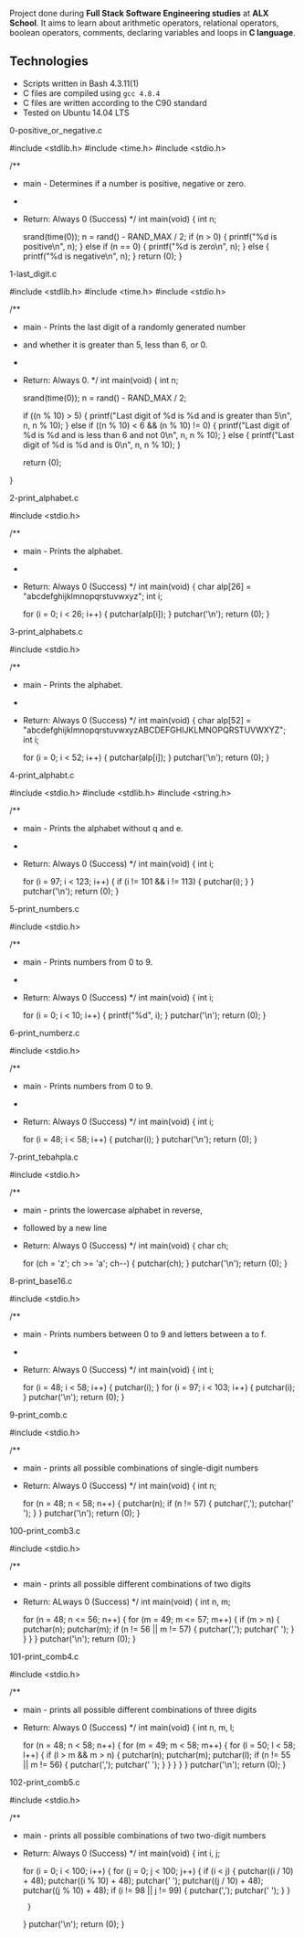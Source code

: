 Project done during **Full Stack Software Engineering studies** at **ALX School**. It aims to learn about arithmetic operators, relational operators, boolean operators, comments, declaring variables and loops in **C language**.

## Technologies
* Scripts written in Bash 4.3.11(1)
* C files are compiled using `gcc 4.8.4`
* C files are written according to the C90 standard
* Tested on Ubuntu 14.04 LTS

0-positive_or_negative.c

#include <stdlib.h>
#include <time.h>
#include <stdio.h>

/**
 * main - Determines if a number is positive, negative or zero.
 *
 * Return: Always 0 (Success)
 */
int main(void)
{
	int n;

	srand(time(0));
	n = rand() - RAND_MAX / 2;
	if (n > 0)
	{
		printf("%d is positive\n", n);
	}
	else if (n == 0)
	{
		printf("%d is zero\n", n);
	}
	else
	{
		printf("%d is negative\n", n);
	}
	return (0);
}


1-last_digit.c

#include <stdlib.h>
#include <time.h>
#include <stdio.h>

/**
 * main - Prints the last digit of a randomly generated number
 * and whether it is greater than 5, less than 6, or 0.
 *
 * Return: Always 0.
 */
int main(void)
{
	int n;

	srand(time(0));
	n = rand() - RAND_MAX / 2;

	if ((n % 10) > 5)
	{
		printf("Last digit of %d is %d and is greater than 5\n",
			n, n % 10);
	}
	else if ((n % 10) < 6 && (n % 10) != 0)
	{
		printf("Last digit of %d is %d and is less than 6 and not 0\n",
			n, n % 10);
	}
	else
	{
		printf("Last digit of %d is %d and is 0\n",
			n, n % 10);
	}

	return (0);

}


2-print_alphabet.c

#include <stdio.h>

/**
 * main - Prints the alphabet.
 *
 * Return: Always 0 (Success)
 */
int main(void)
{
	char alp[26] = "abcdefghijklmnopqrstuvwxyz";
	int i;

	for (i = 0; i < 26; i++)
	{
		putchar(alp[i]);
	}
	putchar('\n');
	return (0);
}


3-print_alphabets.c

#include <stdio.h>

/**
 * main - Prints the alphabet.
 *
 * Return: Always 0 (Success)
 */
int main(void)
{
char alp[52] = "abcdefghijklmnopqrstuvwxyzABCDEFGHIJKLMNOPQRSTUVWXYZ";
	int i;

	for (i = 0; i < 52; i++)
	{
		putchar(alp[i]);
	}
	putchar('\n');
	return (0);
}


4-print_alphabt.c

#include <stdio.h>
#include <stdlib.h>
#include <string.h>

/**
 * main - Prints the alphabet without q and e.
 *
 * Return: Always 0 (Success)
 */
int main(void)
{
	int i;

	for (i = 97; i < 123; i++)
	{
		if (i != 101 && i != 113)
		{
			putchar(i);
		}
	}
	putchar('\n');
	return (0);
}


5-print_numbers.c

#include <stdio.h>

/**
 * main - Prints numbers from 0 to 9.
 *
 * Return: Always 0 (Success)
 */
int main(void)
{
	int i;

	for (i = 0; i < 10; i++)
	{
		printf("%d", i);
	}
	putchar('\n');
	return (0);
}


6-print_numberz.c

#include <stdio.h>

/**
 * main - Prints numbers from 0 to 9.
 *
 * Return: Always 0 (Success)
 */
int main(void)
{
	int i;

	for (i = 48; i < 58; i++)
	{
		putchar(i);
	}
	putchar('\n');
	return (0);
}


7-print_tebahpla.c

#include <stdio.h>

/**
 * main - prints the lowercase alphabet in reverse,
 * followed by a new line
 * Return: Always 0 (Success)
 */
int main(void)
{
	char ch;

	for (ch = 'z'; ch >= 'a'; ch--)
	{
		putchar(ch);
	}
	putchar('\n');
	return (0);
}


8-print_base16.c

#include <stdio.h>

/**
 * main - Prints numbers between 0 to 9 and letters between a to f.
 *
 * Return: Always 0 (Success)
 */
int main(void)
{
	int i;

	for (i = 48; i < 58; i++)
	{
		putchar(i);
	}
	for (i = 97; i < 103; i++)
	{
		putchar(i);
	}
	putchar('\n');
	return (0);
}


9-print_comb.c

#include <stdio.h>

/**
 * main - prints all possible combinations of single-digit numbers
 * Return: Always 0 (Success)
 */
int main(void)
{
	int n;

	for (n = 48; n < 58; n++)
	{
		putchar(n);
		if (n != 57)
		{
			putchar(',');
			putchar(' ');
		}
	}
	putchar('\n');
	return (0);
}


100-print_comb3.c

#include <stdio.h>

/**
 * main - prints all possible different combinations of two digits
 * Return: ALways 0 (Success)
 */
int main(void)
{
	int n, m;

	for (n = 48; n <= 56; n++)
	{
		for (m = 49; m <= 57; m++)
		{
			if (m > n)
			{
				putchar(n);
				putchar(m);
				if (n != 56 || m != 57)
				{
					putchar(',');
					putchar(' ');
				}
			}
		}
	}
	putchar('\n');
	return (0);
}


101-print_comb4.c

#include <stdio.h>

/**
 * main - prints all possible different combinations of three digits
 * Return: Always 0 (Success)
 */
int main(void)
{
	int n, m, l;

	for (n = 48; n < 58; n++)
	{
		for (m = 49; m < 58; m++)
		{
			for (l = 50; l < 58; l++)
			{
				if (l > m && m > n)
				{
					putchar(n);
					putchar(m);
					putchar(l);
					if (n != 55 || m != 56)
					{
						putchar(',');
						putchar(' ');
					}
				}
			}
		}
	}
	putchar('\n');
	return (0);
}


102-print_comb5.c

#include <stdio.h>

/**
 * main - prints all possible combinations of two two-digit numbers
 * Return: Always 0 (Success)
 */
int main(void)
{
	int i, j;

	for (i = 0; i < 100; i++)
	{
		for (j = 0; j < 100; j++)
		{
			if (i < j)
			{
				putchar((i / 10) + 48);
				putchar((i % 10) + 48);
				putchar(' ');
				putchar((j / 10) + 48);
				putchar((j % 10) + 48);
				if (i != 98 || j != 99)
				{
					putchar(',');
					putchar(' ');
				}
			}

		}
	}
	putchar('\n');
	return (0);
}

